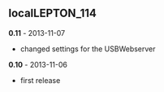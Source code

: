 ## localLEPTON_114

**0.11** - 2013-11-07

* changed settings for the USBWebserver

**0.10** - 2013-11-06

* first release